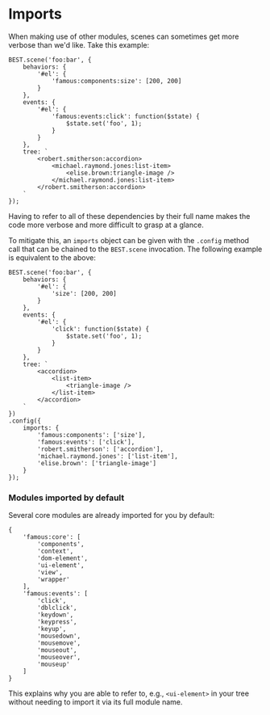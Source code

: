 # Imports

When making use of other modules, scenes can sometimes get more verbose than we'd like. Take this example:

    BEST.scene('foo:bar', {
        behaviors: {
            '#el': {
                'famous:components:size': [200, 200]
            }
        },
        events: {
            '#el': {
                'famous:events:click': function($state) {
                    $state.set('foo', 1);
                }
            }
        },
        tree: `
            <robert.smitherson:accordion>
                <michael.raymond.jones:list-item>
                    <elise.brown:triangle-image />
                </michael.raymond.jones:list-item>
            </robert.smitherson:accordion>
        `
    });

Having to refer to all of these dependencies by their full name makes the code more verbose and more difficult to grasp at a glance.

To mitigate this, an `imports` object can be given with the `.config` method call that can be chained to the `BEST.scene` invocation. The following example is equivalent to the above:

    BEST.scene('foo:bar', {
        behaviors: {
            '#el': {
                'size': [200, 200]
            }
        },
        events: {
            '#el': {
                'click': function($state) {
                    $state.set('foo', 1);
                }
            }
        },
        tree: `
            <accordion>
                <list-item>
                    <triangle-image />
                </list-item>
            </accordion>
        `
    })
    .config({
        imports: {
            'famous:components': ['size'],
            'famous:events': ['click'],
            'robert.smitherson': ['accordion'],
            'michael.raymond.jones': ['list-item'],
            'elise.brown': ['triangle-image']
        }
    });

### Modules imported by default

Several core modules are already imported for you by default:

    {
        'famous:core': [
            'components',
            'context',
            'dom-element',
            'ui-element',
            'view',
            'wrapper'
        ],
        'famous:events': [
            'click',
            'dblclick',
            'keydown',
            'keypress',
            'keyup',
            'mousedown',
            'mousemove',
            'mouseout',
            'mouseover',
            'mouseup'
        ]
    }

This explains why you are able to refer to, e.g., `<ui-element>` in your tree without needing to import it via its full module name.

